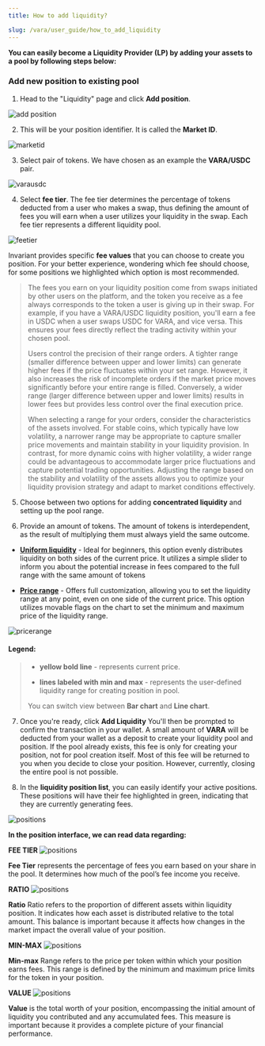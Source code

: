 ```yaml
---
title: How to add liquidity?

slug: /vara/user_guide/how_to_add_liquidity
---
```


**You can easily become a Liquidity Provider (LP) by adding your assets to a pool by following steps below:**

### Add new position to existing pool

1. Head to the "Liquidity" page and click **Add position**.

![add position](/img/docs/app/a0/a0_addposition.png)

2. This will be your position identifier. It is called the **Market ID**.

![marketid](/img/docs/app/vara/vara_marketidlight.jpg)

3. Select pair of tokens. We have chosen as an example the **VARA/USDC** pair.

![varausdc](/img/docs/app/vara/vara_selecttokens.jpg)

4. Select **fee tier**. The fee tier determines the percentage of tokens deducted from a user who makes a swap, thus defining the amount of fees you will earn when a user utilizes your liquidity in the swap. Each fee tier represents a different liquidity pool.

![feetier](/img/docs/app/vara/vara_selectfeetier.jpg)

Invariant provides specific **fee values** that you can choose to create you position. For your better experience, wondering which fee should choose, for some positions we highlighted which option is most recommended.

<blockquote>
The fees you earn on your liquidity position come from swaps initiated by other users on the platform, and the token you receive as a fee always corresponds to the token a user is giving up in their swap. For example, if you have a VARA/USDC liquidity position, you'll earn a fee in USDC when a user swaps USDC for VARA, and vice versa. This ensures your fees directly reflect the trading activity within your chosen pool.

Users control the precision of their range orders. A tighter range (smaller difference between upper and lower limits) can generate higher fees if the price fluctuates within your set range. However, it also increases the risk of incomplete orders if the market price moves significantly before your entire range is filled. Conversely, a wider range (larger difference between upper and lower limits) results in lower fees but provides less control over the final execution price.

When selecting a range for your orders, consider the characteristics of the assets involved. For stable coins, which typically have low volatility, a narrower range may be appropriate to capture smaller price movements and maintain stability in your liquidity provision. In contrast, for more dynamic coins with higher volatility, a wider range could be advantageous to accommodate larger price fluctuations and capture potential trading opportunities. Adjusting the range based on the stability and volatility of the assets allows you to optimize your liquidity provision strategy and adapt to market conditions effectively.

</blockquote>

5. Choose between two options for adding **concentrated liquidity** and setting up the pool range.

6. Provide an amount of tokens. The amount of tokens is interdependent, as the result of multiplying them must always yield the same outcome.

- [**Uniform liquidity**](/docs/uniform_concentration) - Ideal for beginners, this option evenly distributes liquidity on both sides of the current price. It utilizes a simple slider to inform you about the potential increase in fees compared to the full range with the same amount of tokens

- [**Price range**](/docs/price_range) - Offers full customization, allowing you to set the liquidity range at any point, even on one side of the current price. This option utilizes movable flags on the chart to set the minimum and maximum price of the liquidity range.

![pricerange](/img/docs/app/vara/vara_pricerange.jpg)

#### Legend:

<blockquote>

- <b>yellow bold line</b> - represents current price.

- <b>lines labeled with min and max</b> - represents the user-defined liquidity range for creating position in pool.

You can switch view between <b>Bar chart</b> and <b>Line chart</b>.

</blockquote>

7. Once you're ready, click **Add Liquidity** You'll then be prompted to confirm the transaction in your wallet. A small amount of **VARA** will be deducted from your wallet as a deposit to create your liquidity pool and position. If the pool already exists, this fee is only for creating your position, not for pool creation itself. Most of this fee will be returned to you when you decide to close your position. However, currently, closing the entire pool is not possible.

8. In the **liquidity position list**, you can easily identify your active positions. These positions will have their fee highlighted in green, indicating that they are currently generating fees.

![positions](/img/docs/app/vara/vara_positionslight.jpg)

**In the position interface, we can read data regarding:**  

**FEE TIER**
![positions](/img/docs/app/vara/vara_positionfee.jpg)

**Fee Tier** represents the percentage of fees you earn based on your share in the pool. It determines how much of the pool’s fee income you receive.


**RATIO**
![positions](/img/docs/app/vara/vara_positionratio.jpg)

**Ratio** Ratio refers to the proportion of different assets within liquidity position. It indicates how each asset is distributed relative to the total amount. This balance is important because it affects how changes in the market impact the overall value of your position.


**MIN-MAX**
![positions](/img/docs/app/vara/vara_positionminmax.jpg)

**Min-max** Range refers to the price per token within which your position earns fees. This range is defined by the minimum and maximum price limits for the token in your position. 


**VALUE**
![positions](/img/docs/app/vara/vara_valuelight.jpg)

**Value** is the total worth of your position, encompassing the initial amount of liquidity you contributed and any accumulated fees. This measure is important because it provides a complete picture of your financial performance. 